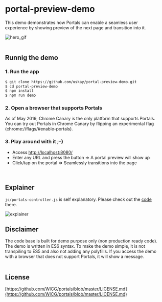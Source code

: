 # portal-preview-demo
This demo demonstrates how Portals can enable a seamless user experience by showing preview of the next page and transition into it.

![hero_gif](https://cdn.glitch.com/98449704-33d8-49b2-88f2-aa6d2aeba5d3%2Fpreview-demo_1.gif?1556561067109)
<br/><br/>

## Runnig the demo
### 1. Run the app
```bash
$ git clone https://github.com/uskay/portal-preview-demo.git
$ cd portal-preview-demo
$ npm install
$ npm run demo
```

### 2. Open a browser that supports Portals
As of May 2019, Chrome Canary is the only platform that supports Portals. You can try out Portals in Chrome Canary by flipping an experimental flag (chrome://flags/#enable-portals).

### 3. Play around with it ;-)
- Access [http://localhost:8080/](http://localhost:8080/)
- Enter any URL and press the button => A portal preview will show up
- Click/tap on the portal => Seamlessly transitions into the page
<br/>

## Explainer
`js/portals-controller.js` is self explanatory. Please check out the [code](https://github.com/uskay/portal-preview-demo/blob/master/js/portals-controller.js) there.
<br/>

![explainer](https://cdn.glitch.com/98449704-33d8-49b2-88f2-aa6d2aeba5d3%2FScreen%20Shot%202019-04-30%20at%2003.16.51.png?1556561829018)
<br/>

## Disclaimer
The code base is built for demo purpose only (non production ready code). The demo is written in ES6 syntax. To make the demo simple, it is not transpiling to ES5 and also not adding any polyfills. If you access the demo with a browser that does not support Portals, it will show a message.
<br/><br/>

## License
[https://github.com/WICG/portals/blob/master/LICENSE.md](https://github.com/WICG/portals/blob/master/LICENSE.md)